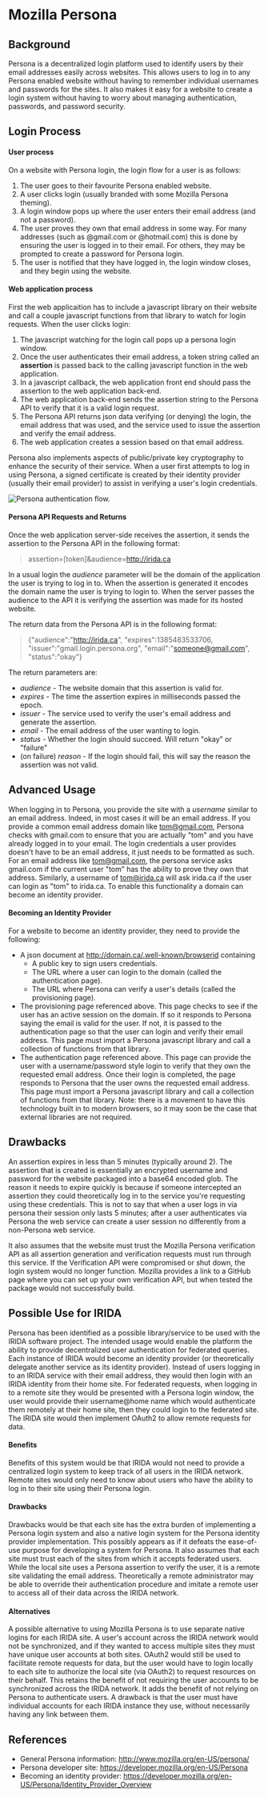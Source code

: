 Mozilla Persona
===============
Background
----------
Persona is a decentralized login platform used to identify users by their email addresses easily across websites.  This allows users to log in to any Persona enabled website without having to remember individual usernames and passwords for the sites.  It also makes it easy for a website to create a login system without having to worry about managing authentication, passwords, and password security.

Login Process
----------
#### User process
On a website with Persona login, the login flow for a user is as follows:

1. The user goes to their favourite Persona enabled website.
2. A user clicks login (usually branded with some Mozilla Persona theming).
3. A login window pops up where the user enters their email address (and not a password).
4. The user proves they own that email address in some way.  For many addresses (such as @gmail.com or @hotmail.com) this is done by ensuring the user is logged in to their email.  For others, they may be prompted to create a password for Persona login.
5. The user is notified that they have logged in, the login window closes, and they begin using the website.

#### Web application process
First the web applicaition has to include a javascript library on their website and call a couple javascript functions from that library to watch for login requests.  When the user clicks login:

1. The javascript watching for the login call pops up a persona login window.
2. Once the user authenticates their email address, a token string called an **assertion** is passed back to the calling javascript function in the web application.
3. In a javascript callback, the web application front end should pass the assertion to the web application back-end.
4. The web application back-end sends the assertion string to the Persona API to verify that it is a valid login request.
5. The Persona API returns json data verifying (or denying) the login, the email address that was used, and the service used to issue the assertion and verify the email address.
6. The web application creates a session based on that email address.

Persona also implements aspects of public/private key cryptography to enhance the security of their service.  When a user first attempts to log in using Persona, a signed certificate is created by their identity provider (usually their email provider) to assist in verifying a user's login credentials.

![Persona authentication flow.](persona-flow-small.png)

#### Persona API Requests and Returns

Once the web application server-side receives the assertion, it sends the assertion to the Persona API in the following format:

> assertion=[token]&audience=http://irida.ca

In a usual login the *audience* parameter will be the domain of the application the user is trying to log in to.  When the assertion is generated it encodes the domain name the user is trying to login to.  When the server passes the audience to the API it is verifying the assertion was made for its hosted website.

The return data from the Persona API is in the following format:

>{"audience":"http://irida.ca", "expires":1385483533706, "issuer":"gmail.login.persona.org", "email":"someone@gmail.com", "status":"okay"}

The return parameters are:

* *audience* - The website domain that this assertion is valid for. 
* *expires* - The time the assertion expires in milliseconds passed the epoch.
* *issuer* - The service used to verify the user's email address and generate the assertion.
* *email* - The email address of the user wanting to login.
* *status* - Whether the login should succeed.  Will return "okay" or "failure"
* (on failure) *reason* - If the login should fail, this will say the reason the assertion was not valid.

Advanced Usage
--------------
When logging in to Persona, you provide the site with a *username* similar to an email address.  Indeed, in most cases it will be an email address.  If you provide a common email address domain like tom@gmail.com, Persona checks with gmail.com to ensure that you are actually "tom" and you have already logged in to your email.  The login credentials a user provides doesn't have to be an email address, it just needs to be formatted as such.  For an email address like tom@gmail.com, the persona service asks gmail.com if the current user "tom" has the ability to prove they own that address.  Similarly, a username of tom@irida.ca will ask irida.ca if the user can login as "tom" to irida.ca.  To enable this functionality a domain can become an identity provider.

#### Becoming an Identity Provider
For a website to become an identity provider, they need to provide the following:

* A json document at http://domain.ca/.well-known/browserid containing
    * A public key to sign users credentials.
    * The URL where a user can login to the domain (called the authentication page).
    * The URL where Persona can verify a user's details (called the provisioning page).
* The provisioning page referenced above.  This page checks to see if the user has an active session on the domain.  If so it responds to Persona saying the email is valid for the user.  If not, it is passed to the authentication page so that the user can login and verify their email address.  This page must import a Persona javascript library and call a collection of functions from that library.
* The authentication page referenced above.  This page can provide the user with a username/password style login to verify that they own the requested email address.  Once their login is completed, the page responds to Persona that the user owns the requested email address.  This page must import a Persona javascript library and call a collection of functions from that library.  Note: there is a movement to have this technology built in to modern browsers, so it may soon be the case that external libraries are not required.

Drawbacks
--------
An assertion expires in less than 5 minutes (typically around 2).  The assertion that is created is essentially an encrypted username and password for the website packaged into a base64 encoded glob.  The reason it needs to expire quickly is because if someone intercepted an assertion they could theoretically log in to the service you're requesting using these credentials.  This is not to say that when a user logs in via persona their session only lasts 5 minutes; after a user authenticates via Persona the web service can create a user session no differently from a non-Persona web service.

It also assumes that the website must trust the Mozilla Persona verification API as all assertion generation and verification requests must run through this service.  If the Verification API were compromised or shut down, the login system would no longer function.  Mozilla provides a link to a GitHub page where you can set up your own verification API, but when tested the package would not successfully build.

Possible Use for IRIDA
----------------------
Persona has been identified as a possible library/service to be used with the IRIDA software project.  The intended usage would enable the platform the ability to provide decentralized user authentication for federated queries.  Each instance of IRIDA would become an identity provider (or theoretically delegate another service as its identity provider).  Instead of users logging in to an IRIDA service with their email address, they would then login with an IRIDA identity from their home site.  For federated requests, when logging in to a remote site they would be presented with a Persona login window, the user would provide their username@home name which would authenticate them remotely at their home site, then they could login to the federated site.  The IRIDA site would then implement OAuth2 to allow remote requests for data.

#### Benefits
Benefits of this system would be that IRIDA would not need to provide a centralized login system to keep track of all users in the IRIDA network.  Remote sites would only need to know about users who have the ability to log in to their site using their Persona login.  

#### Drawbacks
Drawbacks would be that each site has the extra burden of implementing a Persona login system and also a native login system for the Persona identity provider implementation.  This possibly appears as if it defeats the ease-of-use purpose for developing a system for Persona.  It also assumes that each site must trust each of the sites from which it accepts federated users.  While the local site uses a Persona assertion to verify the user, it is a remote site validating the email address.  Theoretically
 a remote administrator may be able to override their authentication procedure and imitate a remote user to access all of their data across the IRIDA network.

#### Alternatives
A possible alternative to using Mozilla Persona is to use separate native logins for each IRIDA site.  A user's account across the IRIDA network would not be synchronized, and if they wanted to access multiple sites they must have unique user accounts at both sites.  OAuth2 would still be used to facilitate remote requests for data, but the user would have to login locally to each site to authorize the local site (via OAuth2) to request resources on their behalf.  This retains the benefit of not requiring the user accounts to be synchronized across the IRIDA network.  It adds the benefit of not relying on Persona to authenticate users.  A drawback is that the user must have individual accounts for each IRIDA instance they use, without necessarily having any link between them.


References
----------

* General Persona information: http://www.mozilla.org/en-US/persona/
* Persona developer site: https://developer.mozilla.org/en-US/Persona
* Becoming an identity provider: https://developer.mozilla.org/en-US/Persona/Identity_Provider_Overview
